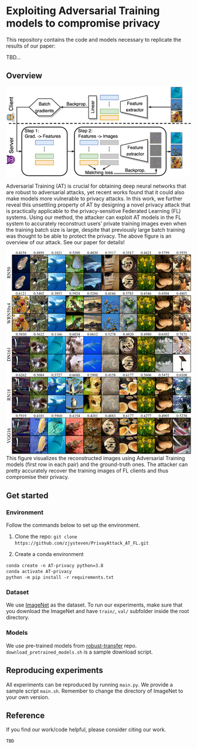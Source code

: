 # Exploiting Adversarial Training models to compromise privacy

This repository contains the code and models necessary to replicate the results of our paper:


TBD...

## Overview
![](/figures/overview.png)



Adversarial Training (AT) is crucial for obtaining deep neural networks that are robust to adversarial attacks, yet
recent works found that it could also make models more vulnerable to privacy attacks. In this work, we further reveal
this unsettling property of AT by designing a novel privacy attack that is practically applicable to the privacy-sensitive
Federated Learning (FL) systems. Using our method, the attacker can exploit AT models in the FL system to accurately reconstruct users’ private training images even when the training batch size is large, despite that previously large batch training was thought to be able to protect the privacy. The above figure is an overview of our attack.
See our paper for details!


![](/figures/demo.png)
This figure visualizes the reconstructed images using Adversarial Training models (first row in each pair) and the ground-truth ones. The attacker can pretty accurately recover the training images of FL clients and thus compromise their privacy.


## Get started
### Environment
Follow the commands below to set up the environment.

1. Clone the repo: `git clone https://github.com/zjysteven/PrivayAttack_AT_FL.git`

2. Create a conda environment
```
conda create -n AT-privacy python=3.8
conda activate AT-privacy
python -m pip install -r requirements.txt
```

### Dataset
We use [ImageNet](https://www.image-net.org/) as the dataset. To run our experiments, make sure that you download the ImageNet and have `train/`, `val/` subfolder inside the root directory. 

### Models
We use pre-trained models from [robust-transfer](https://github.com/microsoft/robust-models-transfer) repo. `download_pretrained_models.sh` is a sample download script. 

## Reproducing experiments
All experiments can be reproduced by running `main.py`. We provide a sample script `main.sh`. Remember to change the directory of ImageNet to your own version.

## Reference
If you find our work/code helpful, please consider citing our work.
```
TBD
```